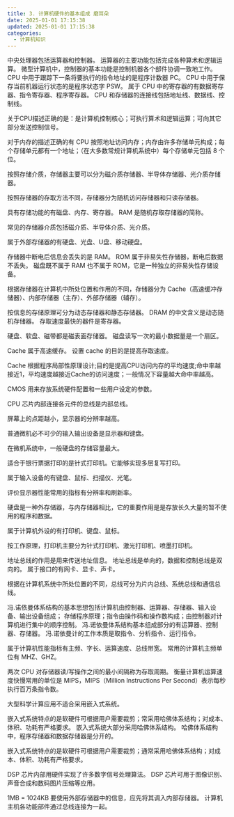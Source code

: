 ```yaml
---
title: 3. 计算机硬件的基本组成 磨耳朵
date: 2025-01-01 17:15:38
updated: 2025-01-01 17:15:38
categories:
  - 计算机知识
---
```


中央处理器包括运算器和控制器。
运算器的主要功能包括完成各种算术和逻辑运算。
微型计算机中，控制器的基本功能是控制机器各个部件协调一致地工作。
CPU 中用于跟踪下一条将要执行的指令地址的是程序计数器 PC。
CPU 中用于保存当前机器运行状态的是程序状态字 PSW。
属于 CPU 中的寄存器的有数据寄存器、指令寄存器、程序寄存器。
CPU 和存储器的连接线包括地址线、数据线、控制线。
<!-- more -->

关于CPU描述正确的是：是计算机控制核心；可执行算术和逻辑运算；可向其它部分发送控制信号。

对于内存的描述正确的有 CPU 按照地址访问内存；内存由许多存储单元构成；每个存储单元都有一个地址；（在大多数常规计算机系统中）每个存储单元包括 8 个位。

按照存储介质，存储器主要可以分为磁介质存储器、半导体存储器、光介质存储器。

按照存储器的存取方法不同，存储器分为随机访问存储器和只读存储器。

具有存储功能的有磁盘、内存、寄存器。
RAM 是随机存取存储器的简称。

常见的存储器介质包括磁介质、半导体介质、光介质。

属于外部存储器的有硬盘、光盘、U盘、移动硬盘。

存储器中断电后信息会丢失的是 RAM。
ROM 属于非易失性存储器，断电后数据不丢失。
磁盘既不属于 RAM 也不属于 ROM，它是一种独立的非易失性存储设备。

根据存储器在计算机中所处位置和作用的不同，存储器分为 Cache（高速缓冲存储器）、内部存储器（主存）、外部存储器（辅存）。

按信息的存储原理可分为动态存储器和静态存储器。
DRAM 的中文含义是动态随机存储器。
存取速度最快的器件是寄存器。

硬盘、软盘、磁带都是磁表面存储器。
磁盘读写一次的最小数据量是一个扇区。

Cache 属于高速缓存。
设置 cache 的目的是提高存取速度。

Cache 根据程序局部性原理设计;目的是提高CPU访问内存的平均速度;命中率越接近1，平均速度越接近Cache的访问速度；一般情况下容量越大命中率越高。

CMOS 用来存放系统硬件配置和一些用户设定的参数。

CPU 芯片内部连接各元件的总线是内部总线。

屏幕上的点距越小，显示器的分辨率越高。

普通微机必不可少的输入输出设备是显示器和键盘。

在微机系统中，一般硬盘的存储容量最大。

适合于银行票据打印的是针式打印机。它能够实现多层复写打印。

属于输入设备的有键盘、鼠标、扫描仪、光笔。

评价显示器性能常用的指标有分辨率和刷新率。

硬盘是一种外存储器，与内存储器相比，它的重要作用是是存放长久大量的暂不使用的程序和数据。

属于计算机外设的有打印机、键盘、鼠标。

按工作原理，打印机主要分为针式打印机、激光打印机、喷墨打印机。

地址总线的作用是用来传送地址信息。
地址总线是单向的，数据和控制总线是双向的。
属于接口的有网卡、显卡、声卡。

根据在计算机系统中所处位置的不同，总线可分为片内总线、系统总线和通信总线。

冯.诺依曼体系结构的基本思想包括计算机由控制器、运算器、存储器、输入设备、输出设备组成；
存储程序原理；指令由操作码和操作数构成；由控制器对计算机进行集中的顺序控制。
冯.诺依曼体系结构基本组成部分的有运算器、控制器、存储器。
冯.诺依曼计的工作本质是取指令、分析指令、运行指令。

属于计算机性能指标有主频、字长、运算速度、总线带宽。
常用的计算机主频单位有 MHZ、GHZ。

两次 CPU 对存储器读/写操作之间的最小间隔称为存取周期。
衡量计算机运算速度快慢常用的单位是 MIPS，MIPS（Million Instructions Per Second）表示每秒执行百万条指令数。

大型科学计算应用不适合采用嵌入式系统。

嵌入式系统特点的是软硬件可根据用户需要裁剪；常采用哈佛体系结构；对成本、体积、功耗有严格要求。
嵌入式系统大部分采用哈佛体系结构。
哈佛体系结构中，程序存储器和数据存储器是分开的。

嵌入式系统特点的是软硬件可根据用户需要裁剪；通常采用哈佛体系结构；对成本、体积、功耗有严格要求。

DSP 芯片内部用硬件实现了许多数字信号处理算法。
DSP 芯片可用于图像识别、声音合成和数码图片压缩等应用。

1MB = 1024KB
要使用外部存储器中的信息，应先将其调入内部存储器。
计算机主机各功能部件通过总线连接为一起。
